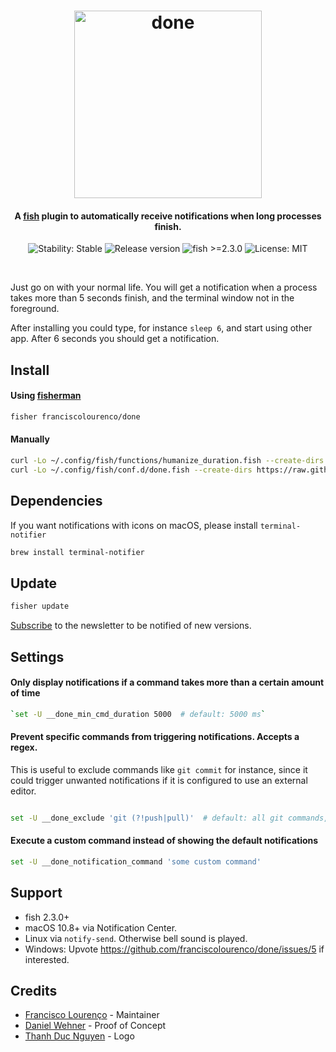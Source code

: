 <h1 align="center">
  <img src="https://i.imgur.com/0LElCjU.png" alt="done" width="300"></a>
  <br>
</h1>

<h4 align="center">A <a href="https://fishshell.com/">fish</a> plugin to automatically receive notifications when long processes finish.</h4>

<p align="center">
  <img src="https://img.shields.io/badge/stability-stable-green.svg" alt="Stability: Stable">
  <img src="https://img.shields.io/github/release/franciscolourenco/done.svg" alt="Release version">
  <img src="https://img.shields.io/badge/fish-%3E=2.3.0-orange.svg" alt="fish >=2.3.0">
  <img src="https://img.shields.io/badge/license-MIT-lightgray.svg" alt="License: MIT">
</p>
<br>

Just go on with your normal life. You will get a notification when a process takes more than 5 seconds finish, and the terminal window not in the foreground.

After installing you could type, for instance `sleep 6`, and start using other app. After 6 seconds you should get a notification.



## Install


#### Using [fisherman](https://github.com/jorgebucaran/fisher)
```bash
fisher franciscolourenco/done
```

#### Manually
```bash
curl -Lo ~/.config/fish/functions/humanize_duration.fish --create-dirs https://raw.githubusercontent.com/fisherman/humanize_duration/master/humanize_duration.fish
curl -Lo ~/.config/fish/conf.d/done.fish --create-dirs https://raw.githubusercontent.com/franciscolourenco/done/master/conf.d/done.fish
```

## Dependencies
If you want notifications with icons on macOS, please install `terminal-notifier`

```bash
brew install terminal-notifier
```

## Update

```bash
fisher update
```

[Subscribe](http://eepurl.com/cAcU3P) to the newsletter to be notified of new versions.

## Settings


#### Only display notifications if a command takes more than a certain amount of time
```bash
`set -U __done_min_cmd_duration 5000  # default: 5000 ms`
```

#### Prevent specific commands from triggering notifications. Accepts a regex.
This is useful to exclude commands like `git commit` for instance, since it could trigger unwanted notifications if it is configured to use an external editor.

```bash

set -U __done_exclude 'git (?!push|pull)'  # default: all git commands, except push and pull. accepts a regex.
```

#### Execute a custom command instead of showing the default notifications
```bash
set -U __done_notification_command 'some custom command'
```


## Support
- fish 2.3.0+
- macOS 10.8+ via Notification Center.
- Linux via `notify-send`. Otherwise bell sound is played.
- Windows: Upvote https://github.com/franciscolourenco/done/issues/5 if interested.

## Credits
- [Francisco Lourenço](https://github.com/aristidesfl/) - Maintainer
- [Daniel Wehner](https://dawehner.github.io/) - Proof of Concept
- [Thanh Duc Nguyen](http://iamthanh.com/) - Logo
